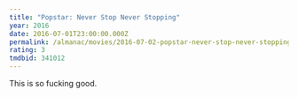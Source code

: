 ```yaml
---
title: "Popstar: Never Stop Never Stopping"
year: 2016
date: 2016-07-01T23:00:00.000Z
permalink: /almanac/movies/2016-07-02-popstar-never-stop-never-stopping/index.html
rating: 3
tmdbid: 341012
---
```


This is so fucking good.
